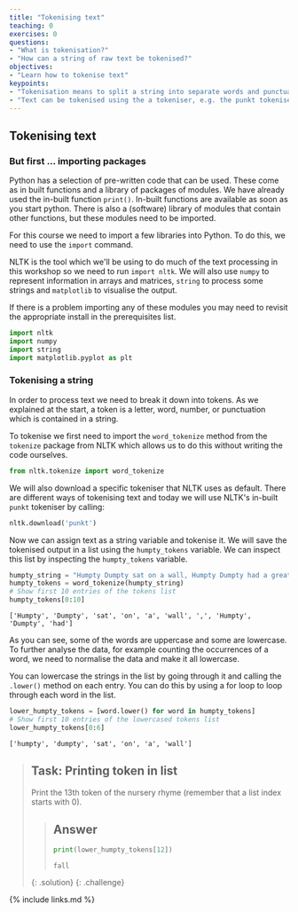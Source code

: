 ```yaml
---
title: "Tokenising text"
teaching: 0
exercises: 0
questions:
- "What is tokenisation?"
- "How can a string of raw text be tokenised?"
objectives:
- "Learn how to tokenise text"
keypoints:
- "Tokenisation means to split a string into separate words and punctuation, for example to be able to count them."
- "Text can be tokenised using the a tokeniser, e.g. the punkt tokeniser in NLTK."
---
```

## Tokenising text

### But first ... importing packages

Python has a selection of pre-written code that can be used. These come as in built functions and a library of packages of modules. We have already used the in-built function ```print()```.  In-built functions are available as soon as you start python. There is also a (software) library of modules that contain other functions, but these modules need to be imported.

For this course we need to import a few libraries into Python. To do this, we need to use the ```import``` command.

NLTK is the tool which we'll be using to do much of the text processing in this workshop so we need to run ```import nltk```. We will also use ```numpy``` to represent information in arrays and matrices, ```string``` to process some strings and ```matplotlib``` to visualise the output.

If there is a problem importing any of these modules you may need to revisit the appropriate install in the prerequisites list.

```python
import nltk
import numpy
import string
import matplotlib.pyplot as plt
```

### Tokenising a string
In order to process text we need to break it down into tokens.  As we explained at the start, a token is a letter, word, number, or punctuation which is contained in a string.

To tokenise we first need to import the ```word_tokenize``` method from the ```tokenize``` package from NLTK which allows us to do this without writing the code ourselves.

```python
from nltk.tokenize import word_tokenize
```

We will also download a specific tokeniser that NLTK uses as default.  There are different ways of tokenising text and today we will use NLTK's in-built ```punkt``` tokeniser by calling:

```python
nltk.download('punkt')
```

Now we can assign text as a string variable and tokenise it.  We will save the tokenised output in a list using the ```humpty_tokens``` variable. We can inspect this list by inspecting the ```humpty_tokens``` variable.

```python
humpty_string = "Humpty Dumpty sat on a wall, Humpty Dumpty had a great fall; All the king's horses and all the king's men couldn't put Humpty together again."
humpty_tokens = word_tokenize(humpty_string)
# Show first 10 entries of the tokens list
humpty_tokens[0:10]
```
    ['Humpty', 'Dumpty', 'sat', 'on', 'a', 'wall', ',', 'Humpty', 'Dumpty', 'had']

As you can see, some of the words are uppercase and some are lowercase. To further analyse the data, for example counting the occurrences of a word, we need to normalise the data and make it all lowercase.

You can lowercase the strings in the list by going through it and calling the ```.lower()``` method on each entry. You can do this by using a for loop to loop through each word in the list.

```python
lower_humpty_tokens = [word.lower() for word in humpty_tokens]
# Show first 10 entries of the lowercased tokens list
lower_humpty_tokens[0:6]
```
    ['humpty', 'dumpty', 'sat', 'on', 'a', 'wall']

> ## Task: Printing token in list
>
> Print the 13th token of the nursery rhyme (remember that a list index starts with 0).
>
> > ## Answer
> > ~~~python
> > print(lower_humpty_tokens[12])
> > ~~~
> >     fall
> {: .solution}
{: .challenge}

{% include links.md %}
